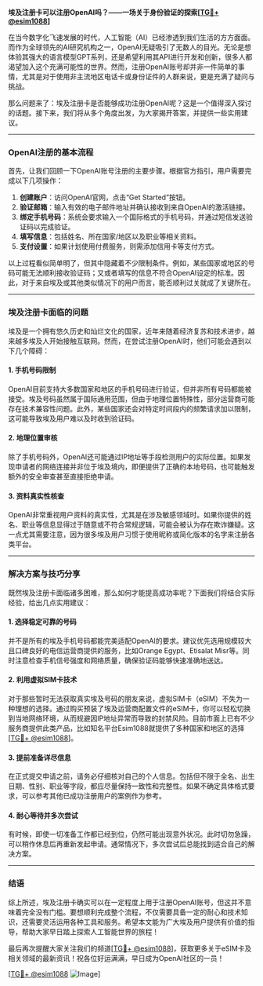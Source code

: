 **埃及注册卡可以注册OpenAI吗？——一场关于身份验证的探索[[TG💪+ @esim1088](https://t.me/s/esim1088)]**

在当今数字化飞速发展的时代，人工智能（AI）已经渗透到我们生活的方方面面。而作为全球领先的AI研究机构之一，OpenAI无疑吸引了无数人的目光。无论是想体验其强大的语言模型GPT系列，还是希望利用其API进行开发和创新，很多人都渴望加入这个充满可能性的世界。然而，注册OpenAI账号却并非一件简单的事情，尤其是对于使用非主流地区电话卡或身份证件的人群来说，更是充满了疑问与挑战。

那么问题来了：埃及注册卡是否能够成功注册OpenAI呢？这是一个值得深入探讨的话题。接下来，我们将从多个角度出发，为大家揭开答案，并提供一些实用建议。

---

### OpenAI注册的基本流程

首先，让我们回顾一下OpenAI账号注册的主要步骤。根据官方指引，用户需要完成以下几项操作：

1. **创建账户**：访问OpenAI官网，点击“Get Started”按钮。
2. **验证邮箱**：输入有效的电子邮件地址并确认接收到来自OpenAI的激活链接。
3. **绑定手机号码**：系统会要求输入一个国际格式的手机号码，并通过短信发送验证码以完成验证。
4. **填写信息**：包括姓名、所在国家/地区以及职业等相关资料。
5. **支付设置**：如果计划使用付费服务，则需添加信用卡等支付方式。

以上过程看似简单明了，但其中隐藏着不少限制条件。例如，某些国家或地区的号码可能无法顺利接收验证码；又或者填写的信息不符合OpenAI设定的标准。因此，对于来自埃及或其他类似情况下的用户而言，能否顺利过关就成了关键所在。

---

### 埃及注册卡面临的问题

埃及是一个拥有悠久历史和灿烂文化的国家，近年来随着经济复苏和技术进步，越来越多埃及人开始接触互联网。然而，在尝试注册OpenAI时，他们可能会遇到以下几个障碍：

#### 1. 手机号码限制
OpenAI目前支持大多数国家和地区的手机号码进行验证，但并非所有号码都能被接受。埃及号码虽然属于国际通用范围，但由于地理位置特殊性，部分运营商可能存在技术兼容性问题。此外，某些国家还会对特定时间段内的频繁请求加以限制，这可能导致埃及用户难以及时收到验证码。

#### 2. 地理位置审核
除了手机号码外，OpenAI还可能通过IP地址等手段检测用户的实际位置。如果发现申请者的网络连接并非位于埃及境内，即便提供了正确的本地号码，也可能触发额外的安全审查甚至直接拒绝申请。

#### 3. 资料真实性核查
OpenAI非常重视用户资料的真实性，尤其是在涉及敏感领域时。如果你提供的姓名、职业等信息显得过于随意或不符合常规逻辑，可能会被认为存在欺诈嫌疑。这一点尤其需要注意，因为很多埃及用户习惯于使用昵称或简化版本的名字来注册各类平台。

---

### 解决方案与技巧分享

既然埃及注册卡面临诸多困难，那么如何才能提高成功率呢？下面我们将结合实际经验，给出几点实用建议：

#### 1. 选择稳定可靠的号码
并不是所有的埃及手机号码都能完美适配OpenAI的要求。建议优先选用规模较大且口碑良好的电信运营商提供的服务，比如Orange Egypt、Etisalat Misr等。同时注意检查手机信号强度和网络质量，确保验证码能够快速准确地送达。

#### 2. 利用虚拟SIM卡技术
对于那些暂时无法获取真实埃及号码的朋友来说，虚拟SIM卡（eSIM）不失为一种理想的选择。通过购买预装了埃及运营商配置文件的eSIM卡，你可以轻松切换到当地网络环境，从而规避因IP地址异常而导致的封禁风险。目前市面上已有不少服务商提供此类产品，比如知名平台Esim1088就提供了多种国家和地区的选择[[TG💪+ @esim1088](https://t.me/s/esim1088)]。

#### 3. 提前准备详尽信息
在正式提交申请之前，请务必仔细核对自己的个人信息。包括但不限于全名、出生日期、性别、职业等字段，都应尽量保持一致性和完整性。如果不确定具体格式要求，可以参考其他已成功注册用户的案例作为参考。

#### 4. 耐心等待并多次尝试
有时候，即使一切准备工作都已经到位，仍然可能出现意外状况。此时切勿急躁，可以稍作休息后再重新发起申请。通常情况下，多次尝试后总能找到适合自己的解决方案。

---

### 结语

综上所述，埃及注册卡确实可以在一定程度上用于注册OpenAI账号，但这并不意味着完全没有门槛。要想顺利完成整个流程，不仅需要具备一定的耐心和技术知识，还需要灵活运用各种工具和服务。希望本文能为广大埃及用户提供有价值的指导，帮助大家早日踏上探索人工智能世界的旅程！

最后再次提醒大家关注我们的频道[[TG💪+ @esim1088](https://t.me/s/esim1088)]，获取更多关于eSIM卡及相关领域的最新资讯！祝各位好运满满，早日成为OpenAI社区的一员！

[[TG💪+ @esim1088](https://t.me/s/esim1088) ![Image](https://i.postimg.cc/4NQfJmqS/Snipaste-2025-05-13-00-14-12.png)]